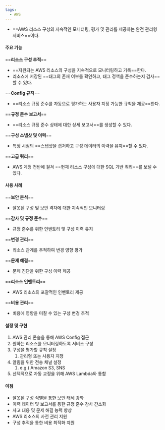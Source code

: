 ```yaml
---
tags:
  - AWS
---
```


-  ==AWS 리소스 구성의 지속적인 모니터링, 평가 및 관리를 제공하는 완전 관리형 서비스==이다.

#### 주요 기능

==**리소스 구성 추적**==
- ==지원되는 AWS 리소스의 구성을 지속적으로 모니터링하고 기록==한다.
- 리소스에 저장된 ==태그의 존재 여부를 확인하고, 태그 정책을 준수하는지 검사==할 수 있다.

==**Config 규칙**==
- ==리소스 규정 준수를 자동으로 평가하는 사용자 지정 가능한 규칙을 제공==한다.

==**규정 준수 보고서**==
- ==리소스 규정 준수 상태에 대한 상세 보고서==를 생성할 수 있다.

==**구성 스냅샷 및 이력**==
- 특정 시점의 ==스냅샷을 캡처하고 구성 데이터의 이력을 유지==할 수 있다.

==**고급 쿼리**==
- AWS 계정 전반에 걸쳐 ==현재 리소스 구성에 대한 SQL 기반 쿼리==를 보낼 수 있다.


#### 사용 사례

==**보안 분석**==
- 잘못된 구성 및 보안 격차에 대한 지속적인 모니터링

==**감사 및 규정 준수**==
- 규정 준수를 위한 인벤토리 및 구성 이력 유지

==**변경 관리**==
- 리소스 관계를 추적하여 변경 영향 평가

==**문제 해결**==
- 문제 진단을 위한 구성 이력 제공

==**리소스 인벤토리**==
- AWS 리소스의 포괄적인 인벤토리 제공

==**비용 관리**==
- 비용에 영향을 미칠 수 있는 구성 변경 추적


#### 설정 및 구현

1. AWS 관리 콘솔을 통해 AWS Config 접근
2. 원하는 리소스를 모니터링하도록 서비스 구성
3. 구성을 평가할 규칙 설정
	1. 관리형 또는 사용자 지정
4. 알림을 위한 전송 채널 설정
	1. e.g.) Amazon S3, SNS
5. 선택적으로 자동 교정을 위해 AWS Lambda와 통합


#### 이점

- 잘못된 구성 식별을 통한 보안 태세 강화
- 이력 데이터 및 보고서를 통한 규정 준수 감사 간소화
- 사고 대응 및 문제 해결 능력 향상
- AWS 리소스의 사전 관리 지원
- 구성 추적을 통한 비용 최적화 지원
